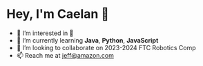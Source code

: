 # Hey, I'm Caelan 👋
- 👀 I’m interested in 🦆
- 🌱 I’m currently learning **Java**, **Python**, **JavaScript**
- 💞️ I’m looking to collaborate on 2023-2024 FTC Robotics Comp
- 📫 Reach me at jeff@amazon.com

<!--![Caelan's GitHub stats](https://github-readme-stats.vercel.app/api?username=caelan-g&show_icons=true&theme=dark)-->
<!-- [![GitHub Streak](https://streak-stats.demolab.com/?user=caelan-g&theme=dark)](https://git.io/streak-stats)-->
<!---
caelan-g/caelan-g is a ✨ special ✨ repository because its `README.md` (this file) appears on your GitHub profile.
You can click the Preview link to take a look at your changes.
--->
